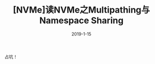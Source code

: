 ﻿---
title: "[NVMe]读NVMe之Multipathing与Namespace Sharing"
date: 2019-1-15
catalog: true
toc_nav_num: true
tags:
    - NVMe
    - namespace
categories: NVMe
header-img: "/img/article_header/NVMe5.jpg"

---

占坑！

<!--more-->
